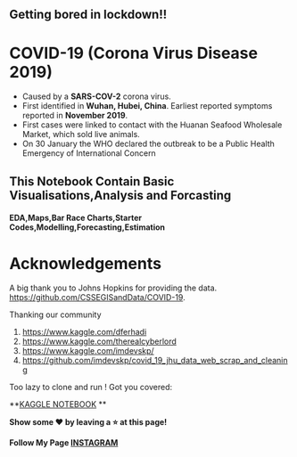 ## Getting bored in lockdown!! 

# COVID-19 (Corona Virus Disease 2019)
* Caused by a **SARS-COV-2** corona virus.  
* First identified in **Wuhan, Hubei, China**. Earliest reported symptoms reported in **November 2019**. 
* First cases were linked to contact with the Huanan Seafood Wholesale Market, which sold live animals. 
* On 30 January the WHO declared the outbreak to be a Public Health Emergency of International Concern 
##  This Notebook Contain Basic Visualisations,Analysis and Forcasting 
#### EDA,Maps,Bar Race Charts,Starter Codes,Modelling,Forecasting,Estimation

# Acknowledgements


A big thank you to Johns Hopkins for providing the data.
https://github.com/CSSEGISandData/COVID-19. 

Thanking our community
1. https://www.kaggle.com/dferhadi
2. https://www.kaggle.com/therealcyberlord
3. https://www.kaggle.com/imdevskp/
4. https://github.com/imdevskp/covid_19_jhu_data_web_scrap_and_cleaning

Too lazy to clone and run ! Got you covered:

**[KAGGLE NOTEBOOK](https://www.kaggle.com/aryanc55/covid-19aninterestingnotebookbyanoob) ** </br>

 
 **Show some :heart: by leaving a :star: at this page!**  </br>
 
 **Follow My Page [INSTAGRAM](https://www.instagram.com/bdcoe/)** </br>

